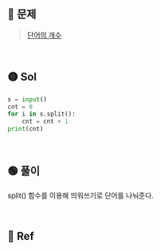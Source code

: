 ## 🔴 문제
> [단어의 개수](https://www.acmicpc.net/problem/1152)

<br/>

## 🟡 Sol
```python
s = input()
cnt = 0
for i in s.split():
    cnt = cnt + 1
print(cnt) 
```
<br/>

## 🟢 풀이
split() 함수를 이용해 띄워쓰기로 단어를 나눠준다.

<br/>

## 🔵 Ref
